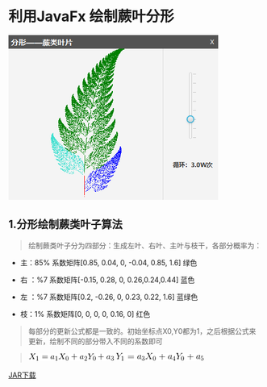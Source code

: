 # 利用JavaFx 绘制蕨叶分形

![preview](./img/preview.png "界面预览")

## 1.分形绘制蕨类叶子算法

>绘制蕨类叶子分为四部分：生成左叶、右叶、主叶与枝干，各部分概率为：

* 主：85% 系数矩阵[0.85, 0.04, 0, -0.04, 0.85, 1.6] 绿色

* 右 ：%7 系数矩阵[-0.15, 0.28, 0, 0.26,0.24,0.44] 蓝色

* 左 ：%7 系数矩阵[0.2, -0.26, 0, 0.23, 0.22, 1.6] 蓝绿色

* 枝：1% 系数矩阵[0, 0, 0, 0, 0.16, 0] 红色

>每部分的更新公式都是一致的。初始坐标点X0,Y0都为1，之后根据公式来更新，绘制不同的部分带入不同的系数即可

>![equation1](./img/equ1.gif)
>![equation2](./img/equ2.gif)


[JAR下载](https://github.com/LebrancBW/fractal/raw/master/dist/dist.jar)
